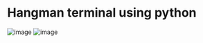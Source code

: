 # Hangman terminal using python

![image](https://user-images.githubusercontent.com/57377566/187873547-b32c562d-a619-4ff0-8e31-27e866ba4b02.png)
![image](https://user-images.githubusercontent.com/57377566/187873659-b4a90ba1-0d7e-4330-8d6a-59872fa5c167.png)
